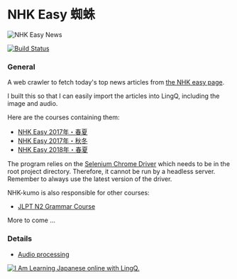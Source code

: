 # NHK Easy 蜘蛛
<img src="https://lh3.googleusercontent.com/2CQfccUAMi-Zcy_6A2Lh6blLs7diKs0pMc6ymAva2k7-CBhHEmstlVDAQeT7syHTVSA=w300" alt="NHK Easy News" />

[![Build Status](https://travis-ci.com/AndreasVolkmann/nhk-easy-kumo.svg?branch=master)](https://travis-ci.com/AndreasVolkmann/spotify-reddit)


### General ###
A web crawler to fetch today's top news articles from [the NHK easy page](http://www3.nhk.or.jp/news/easy/).

I built this so that I can easily import the articles into LingQ, including the image and audio. 

Here are the courses containing them: 
* [NHK Easy 2017年・春夏](https://www.lingq.com/learn/ja/web/#/course/266730)
* [NHK Easy 2017年・秋冬](https://www.lingq.com/learn/ja/web/#/course/293928)
* [NHK Easy 2018年・春夏](https://www.lingq.com/learn/ja/web/course/330868)

The program relies on the [Selenium Chrome Driver](https://sites.google.com/a/chromium.org/chromedriver/downloads) which needs to be in the root project directory.
Therefore, it cannot be run by a headless server. Remember to always use the latest version of the driver.

NHK-kumo is also responsible for other courses:
* [JLPT N2 Grammar Course](https://www.lingq.com/learn/ja/web/#/course/274307)


More to come ...

### Details ###

* [Audio processing](https://andreasvolkmann.github.io/m3u8-and-ts-segments/)


<a href="http://www.lingq.com/learn/ja/web/#/course/266730" title="Learn Japanese online."><img src="http://www.lingq.com/goodies/ja/avolkmann/badge.jpg" alt="I Am Learning Japanese online with LingQ." border="0"/></a>
